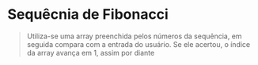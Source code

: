 <h1>Sequêcnia de Fibonacci</h1>

>Utiliza-se uma array preenchida pelos números da sequência, em seguida compara com a entrada do usuário. Se ele acertou, o índice da array avança em 1, assim por diante
